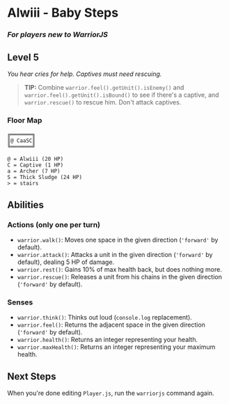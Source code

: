 # Alwiii - Baby Steps

### _For players new to WarriorJS_

## Level 5

_You hear cries for help. Captives must need rescuing._

> **TIP:** Combine `warrior.feel().getUnit().isEnemy()` and `warrior.feel().getUnit().isBound()` to see if there's a captive, and `warrior.rescue()` to rescue him. Don't attack captives.

### Floor Map

```
╔═══════╗
║@ CaaSC║
╚═══════╝

@ = Alwiii (20 HP)
C = Captive (1 HP)
a = Archer (7 HP)
S = Thick Sludge (24 HP)
> = stairs
```

## Abilities

### Actions (only one per turn)

- `warrior.walk()`: Moves one space in the given direction (`'forward'` by default).
- `warrior.attack()`: Attacks a unit in the given direction (`'forward'` by default), dealing 5 HP of damage.
- `warrior.rest()`: Gains 10% of max health back, but does nothing more.
- `warrior.rescue()`: Releases a unit from his chains in the given direction (`'forward'` by default).

### Senses

- `warrior.think()`: Thinks out loud (`console.log` replacement).
- `warrior.feel()`: Returns the adjacent space in the given direction (`'forward'` by default).
- `warrior.health()`: Returns an integer representing your health.
- `warrior.maxHealth()`: Returns an integer representing your maximum health.

## Next Steps

When you're done editing `Player.js`, run the `warriorjs` command again.
